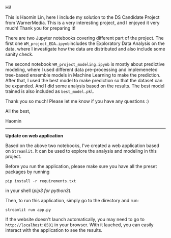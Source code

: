 Hi!

This is Haomin Lin, here I include my solution to the DS Candidate Project from WarnerMedia. This is a very interesting project, and I enjoyed it very much! Thank you for preparing it!

There are two Jupyter notebooks covering different part of the project. The first one `WM_project_EDA.ipynb`includes the Exploratory Data Analysis on the data, where I investigate how the data are distributed and also include some sanity check.

The second notebook `WM_project_modeling.ipynb` is mostly about predictive modeling, where I used different data pre-processing and implemeneted tree-based ensemble models in Machine Learning to make the prediction. After that, I used the best model to make prediction so that the dataset can be expanded. And I did some analysis based on the results. The best model trained is also included as `best_model.pkl`.

Thank you so much! Please let me know if you have any questions :)

All the best,

Haomin

-------

**Update on web application**

Based on the above two notebooks, I've created a web application based on `Streamlit`. It can be used to explore the analysis and modeling in this project.

Before you run the application, please make sure you have all the preset packages by running
```
pip install -r requirements.txt
```
in your shell (*pip3 for python3*).

Then, to run this application, simply go to the directory and run:
```
streamlit run app.py
```
If the website doesn't launch automatically, you may need to go to `http://localhost:8501` in your browser. With it lauched, you can easily interact with the application to see the results.
